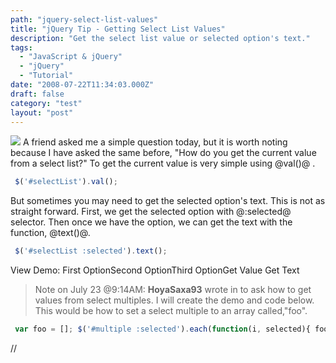 ```yaml
---
path: "jquery-select-list-values"
title: "jQuery Tip - Getting Select List Values"
description: "Get the select list value or selected option's text."
tags: 
  - "JavaScript & jQuery"
  - "jQuery"
  - "Tutorial"
date: "2008-07-22T11:34:03.000Z"
draft: false
category: "test"
layout: "post"
---
```


![](http://marcgrabanski.com/img/logo-jquery.jpg)
A friend asked me a simple question today, but it is worth noting because I have asked the same before, "How do you get the current value from a select list?" To get the current value is very simple using @val()@ .
```js
 $('#selectList').val();
```

But sometimes you may need to get the selected option's text. This is not as straight forward. First, we get the selected option with @:selected@ selector. Then once we have the option, we can get the text with the function, @text()@.
```js
 $('#selectList :selected').text();
```

View Demo: <!-- #selectList, #button1, #button2 { font-size: 16px; } -->First OptionSecond OptionThird OptionGet Value Get Text
> Note on July 23 @9:14AM: **HoyaSaxa93** wrote in to ask how to get values from select multiples. I will create the demo and code below. This would be how to set a select multiple to an array called,"foo".

```js
 var foo = []; $('#multiple :selected').each(function(i, selected){ foo[i] = $(selected).text(); });
```

// <![CDATA[ (function($){ $(document).ready(function(){ $('#button1').click(function(){ alert( 'Value is: ' + $('#selectList').val() ); }); $('#button2').click(function(){ alert( 'Text is: ' + $('#selectList :selected').text() ); }); }); })(jQuery); // ]]>